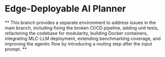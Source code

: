# Edge-Deployable AI Planner

** This branch provides a separate environment to address issues in the main branch, including fixing the broken CI/CD pipeline, adding unit tests, refactoring the codebase for modularity, building Docker containers, integrating MLC-LLM deployment, extending benchmarking coverage, and improving the agentic flow by introducing a routing step after the input prompt. **  
